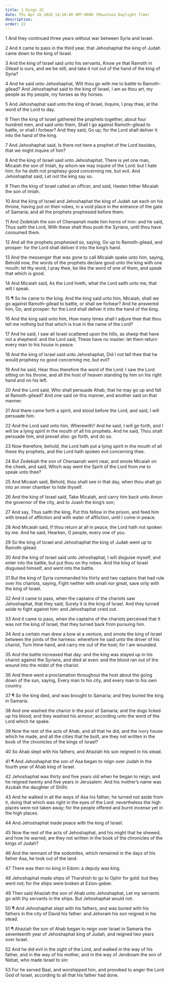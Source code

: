```yaml
---
title: 1 Kings 22
date: Thu Apr 16 2020 14:10:49 GMT-0600 (Mountain Daylight Time)
description: 
order: 22
---
```


<p>1 And they continued three years without war between Syria and Israel.</p>
<p>
  2 And it came to pass in the third year, that Jehoshaphat the king of Judah
  came down to the king of Israel.
</p>
<p>
  3 And the king of Israel said unto his servants, Know ye that Ramoth in Gilead
  is ours, and we be still, and take it not out of the hand of the king of
  Syria?
</p>
<p>
  4 And he said unto Jehoshaphat, Wilt thou go with me to battle to
  Ramoth-gilead? And Jehoshaphat said to the king of Israel, I am as thou art,
  my people as thy people, my horses as thy horses.
</p>
<p>
  5 And Jehoshaphat said unto the king of Israel, Inquire, I pray thee, at the
  word of the Lord to day.
</p>
<p>
  6 Then the king of Israel gathered the prophets together, about four hundred
  men, and said unto them, Shall I go against Ramoth-gilead to battle, or shall
  I forbear? And they said, Go up; for the Lord shall deliver it into the hand
  of the king.
</p>
<p>
  7 And Jehoshaphat said, Is there not here a prophet of the Lord besides, that
  we might inquire of him?
</p>
<span></span>
<p>
  8 And the king of Israel said unto Jehoshaphat, There is yet one man, Micaiah
  the son of Imlah, by whom we may inquire of the Lord: but I hate him; for he
  doth not prophesy good concerning me, but evil. And Jehoshaphat said, Let not
  the king say so.
</p>
<p>
  9 Then the king of Israel called an officer, and said, Hasten hither Micaiah
  the son of Imlah.
</p>
<p>
  10 And the king of Israel and Jehoshaphat the king of Judah sat each on his
  throne, having put on their robes, in a void place in the entrance of the gate
  of Samaria; and all the prophets prophesied before them.
</p>
<p>
  11 And Zedekiah the son of Chenaanah made him horns of iron: and he said, Thus
  saith the Lord, With these shalt thou push the Syrians, until thou have
  consumed them.
</p>
<p>
  12 And all the prophets prophesied so, saying, Go up to Ramoth-gilead, and
  prosper: for the Lord shall deliver it into the king&#x2019;s hand.
</p>
<p>
  13 And the messenger that was gone to call Micaiah spake unto him, saying,
  Behold now, the words of the prophets declare good unto the king with one
  mouth: let thy word, I pray thee, be like the word of one of them, and speak
  that which is good.
</p>
<p>
  14 And Micaiah said, As the Lord liveth, what the Lord saith unto me, that
  will I speak.
</p>
<p>
  15 &#xB6; So he came to the king. And the king said unto him, Micaiah, shall
  we go against Ramoth-gilead to battle, or shall we forbear? And he answered
  him, Go, and prosper: for the Lord shall deliver it into the hand of the king.
</p>
<p>
  16 And the king said unto him, How many times shall I adjure thee that thou
  tell me nothing but that which is true in the name of the Lord?
</p>
<p>
  17 And he said, I saw all Israel scattered upon the hills, as sheep that have
  not a shepherd: and the Lord said, These have no master: let them return every
  man to his house in peace.
</p>
<p>
  18 And the king of Israel said unto Jehoshaphat, Did I not tell thee that he
  would prophesy no good concerning me, but evil?
</p>
<p>
  19 And he said, Hear thou therefore the word of the Lord: I saw the Lord
  sitting on his throne, and all the host of heaven standing by him on his right
  hand and on his left.
</p>
<p>
  20 And the Lord said, Who shall persuade Ahab, that he may go up and fall at
  Ramoth-gilead? And one said on this manner, and another said on that manner.
</p>
<p>
  21 And there came forth a spirit, and stood before the Lord, and said, I will
  persuade him.
</p>
<p>
  22 And the Lord said unto him, Wherewith? And he said, I will go forth, and I
  will be a lying spirit in the mouth of all his prophets. And he said, Thou
  shalt persuade him, and prevail also: go forth, and do so.
</p>
<p>
  23 Now therefore, behold, the Lord hath put a lying spirit in the mouth of all
  these thy prophets, and the Lord hath spoken evil concerning thee.
</p>
<p>
  24 But Zedekiah the son of Chenaanah went near, and smote Micaiah on the
  cheek, and said, Which way went the Spirit of the Lord from me to speak unto
  thee?
</p>
<p>
  25 And Micaiah said, Behold, thou shalt see in that day, when thou shalt go
  into an inner chamber to hide thyself.
</p>
<p>
  26 And the king of Israel said, Take Micaiah, and carry him back unto Amon the
  governor of the city, and to Joash the king&#x2019;s son;
</p>
<p>
  27 And say, Thus saith the king, Put this fellow in the prison, and feed him
  with bread of affliction and with water of affliction, until I come in peace.
</p>
<p>
  28 And Micaiah said, If thou return at all in peace, the Lord hath not spoken
  by me. And he said, Hearken, O people, every one of you.
</p>
<span></span>
<p>
  29 So the king of Israel and Jehoshaphat the king of Judah went up to
  Ramoth-gilead.
</p>
<p>
  30 And the king of Israel said unto Jehoshaphat, I will disguise myself, and
  enter into the battle; but put thou on thy robes. And the king of Israel
  disguised himself, and went into the battle.
</p>
<p>
  31 But the king of Syria commanded his thirty and two captains that had rule
  over his chariots, saying, Fight neither with small nor great, save only with
  the king of Israel.
</p>
<p>
  32 And it came to pass, when the captains of the chariots saw Jehoshaphat,
  that they said, Surely it is the king of Israel. And they turned aside to
  fight against him: and Jehoshaphat cried out.
</p>
<p>
  33 And it came to pass, when the captains of the chariots perceived that it
  was not the king of Israel, that they turned back from pursuing him.
</p>
<p>
  34 And a certain man drew a bow at a venture, and smote the king of Israel
  between the joints of the harness: wherefore he said unto the driver of his
  chariot, Turn thine hand, and carry me out of the host; for I am wounded.
</p>
<p>
  35 And the battle increased that day: and the king was stayed up in his
  chariot against the Syrians, and died at even: and the blood ran out of the
  wound into the midst of the chariot.
</p>
<p>
  36 And there went a proclamation throughout the host about the going down of
  the sun, saying, Every man to his city, and every man to his own country.
</p>
<p>
  37 &#xB6; So the king died, and was brought to Samaria; and they buried the
  king in Samaria.
</p>
<p>
  38 And one washed the chariot in the pool of Samaria; and the dogs licked up
  his blood; and they washed his armour; according unto the word of the Lord
  which he spake.
</p>
<p>
  39 Now the rest of the acts of Ahab, and all that he did, and the ivory house
  which he made, and all the cities that he built, are they not written in the
  book of the chronicles of the kings of Israel?
</p>
<p>
  40 So Ahab slept with his fathers; and Ahaziah his son reigned in his stead.
</p>
<p>
  41 &#xB6; And Jehoshaphat the son of Asa began to reign over Judah in the
  fourth year of Ahab king of Israel.
</p>
<p>
  42 Jehoshaphat was thirty and five years old when he began to reign; and he
  reigned twenty and five years in Jerusalem. And his mother&#x2019;s name was
  Azubah the daughter of Shilhi.
</p>
<p>
  43 And he walked in all the ways of Asa his father; he turned not aside from
  it, doing that which was right in the eyes of the Lord: nevertheless the high
  places were not taken away; for the people offered and burnt incense yet in
  the high places.
</p>
<p>44 And Jehoshaphat made peace with the king of Israel.</p>
<p>
  45 Now the rest of the acts of Jehoshaphat, and his might that he shewed, and
  how he warred, are they not written in the book of the chronicles of the kings
  of Judah?
</p>
<p>
  46 And the remnant of the sodomites, which remained in the days of his father
  Asa, he took out of the land.
</p>
<p>47 There was then no king in Edom: a deputy was king.</p>
<p>
  48 Jehoshaphat made ships of Tharshish to go to Ophir for gold: but they went
  not; for the ships were broken at Ezion-geber.
</p>
<p>
  49 Then said Ahaziah the son of Ahab unto Jehoshaphat, Let my servants go with
  thy servants in the ships. But Jehoshaphat would not.
</p>
<p>
  50 &#xB6; And Jehoshaphat slept with his fathers, and was buried with his
  fathers in the city of David his father: and Jehoram his son reigned in his
  stead.
</p>
<p>
  51 &#xB6; Ahaziah the son of Ahab began to reign over Israel in Samaria the
  seventeenth year of Jehoshaphat king of Judah, and reigned two years over
  Israel.
</p>
<p>
  52 And he did evil in the sight of the Lord, and walked in the way of his
  father, and in the way of his mother, and in the way of Jeroboam the son of
  Nebat, who made Israel to sin:
</p>
<p>
  53 For he served Baal, and worshipped him, and provoked to anger the Lord God
  of Israel, according to all that his father had done.
</p>
